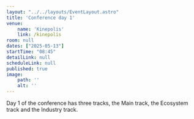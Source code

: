 ```yaml
---
layout: "../../layouts/EventLayout.astro"
title: 'Conference day 1'
venue: 
    name: 'Kinepolis'
    link: /kinepolis
room: null
dates: ["2025-05-13"]
startTime: "08:45"
detailLink: null
scheduleLink: null
published: true
image:
    path: ''
    alt: ''
---
```


Day 1 of the conference has three tracks, the Main track, the Ecosystem track and the Industry track.
